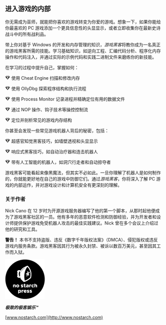 ## 进入游戏的内部

你无需成为巫师，就能把你喜欢的游戏转变为你爱的游戏。想象一下，如果你能给你最喜欢的 PC 游戏添加一个更具信息性的头显显示，或者立即收集你在最新史诗战斗中的所有战利品。

带上你对基于 Windows 的开发和内存管理的知识，*游戏黑客*将教你成为一名真正的游戏黑客所需的技能。学习基础知识，如逆向工程、汇编代码分析、程序化内存操作和代码注入，并通过实际的示例代码和实践二进制文件来磨练你的新技能。

在学习的过程中提升自己，掌握如何：

![image](img/common02.jpg) 使用 Cheat Engine 扫描和修改内存

![image](img/common02.jpg) 使用 OllyDbg 探索程序结构和执行流程

![image](img/common02.jpg) 使用 Process Monitor 记录进程并精确定位有用的数据文件

![image](img/common02.jpg) 通过 NOP 操作、钩子技术等操控控制流

![image](img/common02.jpg) 定位并剖析常见的游戏内存结构

你甚至会发现一些常见游戏机器人背后的秘密，包括：

![image](img/common02.jpg) 超感官知觉黑客技巧，如墙壁透视和头显显示

![image](img/common02.jpg) 响应式黑客技巧，如自动治疗器和连击机器人

![image](img/common02.jpg) 带有人工智能的机器人，如洞穴行走者和自动掠夺者

游戏黑客可能看起来像黑魔法，但其实不必如此。一旦你理解了机器人是如何制作的，你就能更好地在自己的游戏中防御它们。通过*游戏黑客*，你将深入了解 PC 游戏的内部运作，并对游戏设计和计算机安全有更深刻的理解。

### 关于作者

Nick Cano 在 12 岁时为开源游戏服务器编写了他的第一个脚本，从那时起他便成为了游戏黑客社区的一员。他有多年的恶意软件检测和防御经验，并为开发者和设计师提供保护游戏免受机器人攻击的最佳实践建议。Nick 曾在多个会议上介绍过他的研究和工具。

**警告！** 本书不支持盗版、违反《数字千年版权法案》（DMCA）、侵犯版权或违反游戏内服务条款。游戏黑客因其行为被永久封禁、被诉以数百万美元，甚至因其工作而入狱。

![image](img/f0281-01.jpg)

***极致的极客娱乐™***

[www.nostarch.com](http://www.nostarch.com)
